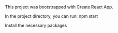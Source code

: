 This project was bootstrapped with Create React App.

In the project directory, you can run: npm start

Install the necessary packages
